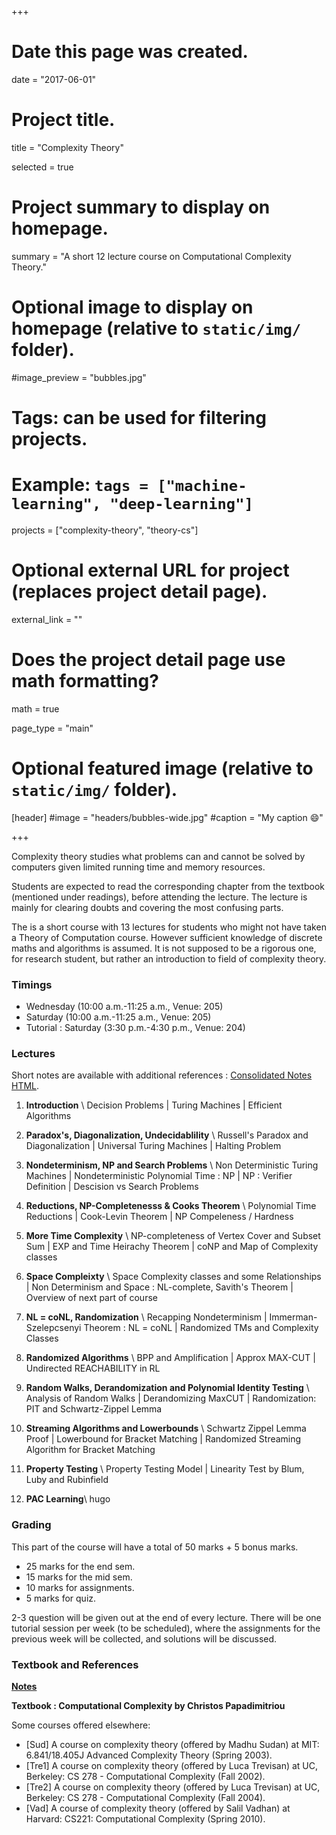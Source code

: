 +++
# Date this page was created.
date = "2017-06-01"

# Project title.
title = "Complexity Theory"

selected = true


# Project summary to display on homepage.
summary = "A short 12 lecture course on Computational Complexity Theory."

# Optional image to display on homepage (relative to `static/img/` folder).
#image_preview = "bubbles.jpg"

# Tags: can be used for filtering projects.
# Example: `tags = ["machine-learning", "deep-learning"]`
projects = ["complexity-theory", "theory-cs"]

# Optional external URL for project (replaces project detail page).
external_link = ""

# Does the project detail page use math formatting?
math = true

page_type = "main"

# Optional featured image (relative to `static/img/` folder).
[header]
#image = "headers/bubbles-wide.jpg"
#caption = "My caption :smile:"

+++

Complexity theory studies what problems can and cannot be solved by computers given limited running time and memory resources.


Students are expected to read the corresponding chapter from the textbook (mentioned under readings), before attending the lecture.
The lecture is mainly for clearing doubts and covering the most confusing parts.

The is a short course with 13 lectures for students who might not have
taken a Theory of Computation course. However sufficient knowledge of
discrete maths and algorithms is assumed. It is not supposed to be a
rigorous one, for research student, but rather an introduction to field
of complexity theory.

### Timings

- Wednesday (10:00 a.m.-11:25 a.m., Venue: 205)
- Saturday (10:00 a.m.-11:25 a.m., Venue: 205)
- Tutorial : Saturday (3:30 p.m.-4:30 p.m., Venue: 204)

### Lectures
Short notes are available with additional references : [Consolidated Notes HTML](notes).

1.  **Introduction** \\
    Decision Problems | Turing Machines | Efficient Algorithms

2.  **Paradox's, Diagonalization, Undecidablility** \\
    Russell's Paradox and Diagonalization | Universal Turing Machines | Halting Problem

3.  **Nondeterminism, NP and Search Problems** \\
    Non Deterministic Turing Machines | Nondeterministic Polynomial Time : NP | NP : Verifier Definition | Descision vs Search Problems

4.  **Reductions, NP-Completenesss & Cooks Theorem** \\
    Polynomial Time Reductions | Cook-Levin Theorem | NP Compeleness / Hardness

5.  **More Time Complexity** \\
    NP-completeness of Vertex Cover and Subset Sum | EXP and Time Heirachy Theorem | coNP and Map of Complexity classes

6.  **Space Compleixty** \\
    Space Complexity classes and some Relationships | Non Determinism and Space : NL-complete, Savith's Theorem | Overview of next part of course

7.  **NL = coNL, Randomization** \\
    Recapping Nondeterminism | Immerman-Szelepcsenyi Theorem : NL = coNL | Randomized TMs and Complexity Classes

9.  **Randomized Algorithms** \\
    BPP and Amplification | Approx MAX-CUT | Undirected REACHABILITY in RL

8.  **Random Walks, Derandomization and Polynomial Identity Testing** \\
    Analysis of Random Walks | Derandomizing MaxCUT | Randomization: PIT and Schwartz-Zippel Lemma

10.  **Streaming Algorithms and Lowerbounds**  \\
    Schwartz Zippel Lemma Proof | Lowerbound for Bracket Matching | Randomized Streaming Algorithm for Bracket Matching

11. **Property Testing** \\
    Property Testing Model | Linearity Test by Blum, Luby and Rubinfield

12. **PAC Learning**\\
hugo


### Grading

This part of the course will have a total of 50 marks + 5 bonus marks.

- 25 marks for the end sem.
- 15 marks for the mid sem.
- 10 marks for assignments.
- 5 marks for quiz.

2-3 question will be given out at the end of every lecture. There will be one tutorial
session per week (to be scheduled), where the assignments for the previous week will be collected, and
solutions will be discussed.


### Textbook and References

**[Notes](notes)**



**Textbook : Computational Complexity by Christos Papadimitriou**


Some courses offered elsewhere:

- [Sud] A course on complexity theory (offered by Madhu Sudan) at MIT: 6.841/18.405J Advanced Complexity Theory (Spring 2003).
- [Tre1] A course on complexity theory (offered by Luca Trevisan) at UC, Berkeley: CS 278 - Computational Complexity (Fall 2002).
- [Tre2] A course on complexity theory (offered by Luca Trevisan) at UC, Berkeley: CS 278 - Computational Complexity (Fall 2004).
- [Vad] A course of complexity theory (offered by Salil Vadhan) at Harvard: CS221: Computational Complexity (Spring 2010).
